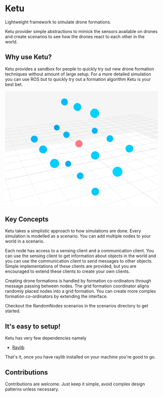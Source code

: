 # Ketu

Lightweight framework to simulate drone formations.

Ketu provider simple abstractions to mimick the sensors available on drones and create
scenarios to see how the drones react to each other in the world.

## Why use Ketu?

Ketu provides a sandbox for people to quickly try out new drone formation techniques 
without amount of large setup.
For a more detailed simulation you can use ROS but to quickly try out
a formation algorithm Ketu is your best bet.

![ketu image](./images/formation.png)

## Key Concepts

Ketu takes a simplistic approach to how simulations are done.
Every simulation is modelled as a scenario.
You can add multiple nodes to your world in a scenario.

Each node has access to a sensing client and a communication client.
You can use the sensing client to get information about objects in the world
and you can use the communication client to send messages to other objects.
Simple implementations of these clients are provided, but you are encouraged to 
extend these clients to create your own clients. 

Creating drone formations is handled by formation co-ordinators through message passing between nodes.
The grid formation coordinator aligns randomly placed nodes into a grid formation.
You can create more complex formation co-ordinators by extending the interface.

Checkout the RandomNodes scenarios in the scenarios directory to get started.


## It's easy to setup!

Ketu has very few dependencies namely
 - [Raylib](https://www.raylib.com)

That's it, once you have raylib installed on your machine you're good to go.

## Contributions

Contributions are welcome. Just keep it simple, avoid complex design patterns unless necessary.



